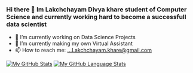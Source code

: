 ### Hi there 👋 Im Lakchchayam Divya khare student of Computer Science and currently working hard to become a successfull data scientist



- 🔭 I’m currently working on Data Science Projects
- 🌱 I’m currently making my own Virtual Assistant
- 📫 How to reach me: ...Lakchchayam.khare@gmail.com



[![My GitHub Stats](https://github-readme-stats.vercel.app/api/?username=lakchchayam&count_private=true&theme=tokyonight&showicons=true)]()
[![My GitHub Language Stats](https://github-readme-stats.vercel.app/api/top-langs/?username=lakchchayam&langs_count=5&theme=tokyonight)]()




